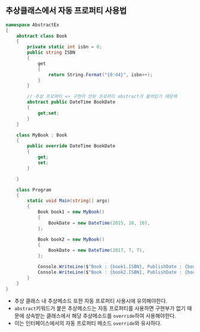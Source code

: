 ## 추상클래스에서 자동 프로퍼티 사용법

```csharp
namespace AbstractEx
{   
    abstract class Book
    {
        private static int isbn = 0;
        public string ISBN
        {
            get
            {
                return String.Format("{0:d4}", isbn++);
            }
        }

        // 추상 프로퍼티 => 구현이 안된 프로퍼티 abstract가 붙어있기 때문에
        abstract public DateTime BookDate
        {
            get;set;
        }
    }

    class MyBook : Book
    {
        public override DateTime BookDate
        {
            get;
            set;
        }

    }

    class Program
    {
        static void Main(string[] args)
        {
            Book book1 = new MyBook()
            {
                BookDate = new DateTime(2015, 10, 10),
            };

            Book book2 = new MyBook()
            {
                BookDate = new DateTime(2017, 7, 7),
            };

            Console.WriteLine($"Book : {book1.ISBN}, PublishDate : {book1.BookDate}");
            Console.WriteLine($"Book : {book2.ISBN}, PublishDate : {book2.BookDate}");
        }
    }
}
```

- 추상 클래스 내 추상메소드 또한 자동 프로퍼티 사용시에 유의해야한다.
- `abstract`키워드가 붙은 추상메소드는 자동 프로퍼티를 사용하면 구현부가 없기 때문에 상속받는 클래스에서 해당 추상메소드를 `override`하여 사용해야한다.
- 이는 인터페이스에서의 자동 프로퍼티 메소드 `override`와 유사하다.
